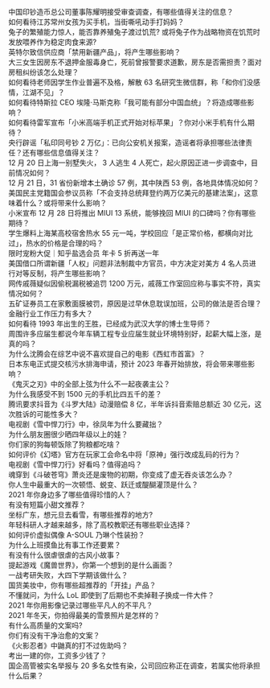 中国印钞造币总公司董事陈耀明接受审查调查，有哪些值得关注的信息？  
如何看待江苏常州女孩为买手机，当街嘶吼动手打妈妈？  
兔子的繁殖能力惊人，能否靠养殖兔子渡过饥荒? 或将兔子作为战略物资在饥荒时发放喂养作为稳定肉食来源?  
英特尔致信供应商「禁用新疆产品」，将产生哪些影响？  
大三女生因房东不退押金服毒身亡，死前曾报警要求道歉，房东是否需担责？面对房租纠纷该怎么处理？  
如何看待老师因学生作业普遍不及格，解散 63 名研究生微信群，称「和你们没感情，江湖不见」？  
如何看待特斯拉 CEO 埃隆·马斯克称「我可能有部分中国血统」？将造成哪些影响？  
如何看待雷军宣布「小米高端手机正式开始对标苹果」？你对小米手机有什么期待？  
央行辟谣「私印同号钞 2 万亿」：已向公安机关报案，造谣者将承担哪些法律责任？还有哪些信息值得关注？  
12 月 20 日上海一别墅失火， 3 人逃生 4 人死亡，起火原因正进一步调查中，目前情况如何？  
12 月 21 日，31 省份新增本土确诊 57 例，其中陕西 53 例，各地具体情况如何？  
美国民主党籍国会参议员称「不会支持总统拜登约两万亿美元的基建法案」，这意味着什么？或将带来什么影响？  
小米宣布 12 月 28 日将推出 MIUI 13 系统，能够挽回 MIUI 的口碑吗？你有哪些期待？  
学生爆料上海某高校宿舍热水 55 元一吨，学校回应「是正常价格，都横向对比过」，热水的价格是合理的吗？  
限时宠粉大促｜知乎盐选会员 年卡 5 折再送一年  
美国借口所谓新疆「人权」问题非法制裁中方官员，中方决定对美方 4 名人员进行对等反制，将产生哪些影响？  
网传戚薇疑似因偷税漏税被追罚 1200 万元，戚薇工作室回应称与事实不符，真实情况如何？  
五矿证券员工在家敷面膜被罚，原因是过早休息耽误加班，公司的做法是否合理？金融行业工作压力有多大？  
如何看待 1993 年出生的王胜，已经成为武汉大学的博士生导师？  
周围许多应届生都说今年车辆工程专业应届生就业环境特别好，起薪大幅上涨，是真的吗？  
为什么沈腾会在综艺中说不喜欢提自己的电影《西虹市首富》？  
日本东电正式提交核污水排海申请，预计 2023 年春开始排放，将会带来哪些影响？  
《鬼灭之刃》中的全部上弦为什么不一起夜袭主公？  
为什么我感受不到 1500 元的手机比四五千的差？  
腾讯要求抖音为《斗罗大陆》动漫赔偿 8 亿，半年诉抖音索赔总额近 30 亿元，这次胜诉的可能性多大？  
电视剧《雪中悍刀行》中，徐凤年为什么要藏拙？  
为什么朋友圈很少晒四年级以上的娃？  
你们家的狗每顿饭除了狗粮都吃啥？  
如何评价《幻塔》官方在玩家工会命名中将「原神」强行改成乱码的行为？  
电视剧《雪中悍刀行》好看吗？值得追吗？  
魂穿到《斗破苍穹》萧炎还是废物的初期，你变成了虚无吞炎该怎么办？  
你人生中最重大的一次顿悟、蜕变、跃迁或醍醐灌顶是什么？  
2021 年你身边多了哪些值得珍惜的人？  
有没有短篇小甜文推荐？  
坐标广东，想元旦去看雪，有哪些推荐的地方?  
年轻科研人才越来越多，除了高校教职还有哪些职业选择？  
如何评价虚拟偶像 A-SOUL 乃琳个性装扮？  
为什么上班摸鱼比有事工作还要累？  
有没有什么很虐很虐的古风小故事？  
提起游戏《魔兽世界》，你第一个想到的是什么画面？  
一战考研失败，大四下学期该做什么？  
国货美妆中，你有哪些超推荐的「开挂」产品？  
不懂就问，为什么 LoL 即使到了后期也不卖掉鞋子换成一件大件？  
2021 年你用影像记录过哪些平凡人的不平凡？  
2021 年冬天，你拍得最美的雪景照片是怎样的？  
有什么高质量的文案吗?  
你们有没有干净治愈的文案？  
《火影忍者》中鼬真的打不过佐助吗？  
考出一建的你，工资多少钱了？  
国企高管被实名举报与 20 多名女性有染，公司回应称正在调查，若属实他将承担什么后果？  
